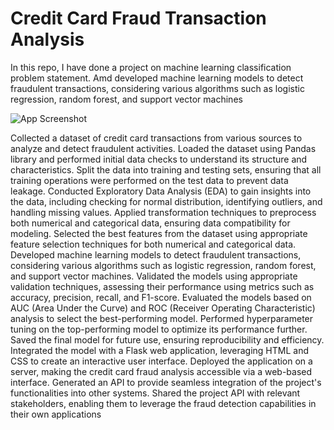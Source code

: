 # Credit Card Fraud Transaction Analysis

In this repo, I have done a project on machine learning classification problem statement. Amd  developed machine learning models to detect fraudulent transactions, considering various algorithms such as logistic regression, random forest, and support vector machines


![App Screenshot](https://www.chargebackgurus.com/hubfs/Credit%20Card%20Fraud%20Detection.png)


Collected a dataset of credit card transactions from various sources to analyze and detect fraudulent activities.
Loaded the dataset using Pandas library and performed initial data checks to understand its structure and characteristics.
Split the data into training and testing sets, ensuring that all training operations were performed on the test data to prevent data leakage.
Conducted Exploratory Data Analysis (EDA) to gain insights into the data, including checking for normal distribution, identifying outliers, and handling missing values.
Applied transformation techniques to preprocess both numerical and categorical data, ensuring data compatibility for modeling.
Selected the best features from the dataset using appropriate feature selection techniques for both numerical and categorical data.
Developed machine learning models to detect fraudulent transactions, considering various algorithms such as logistic regression, random forest, and support vector machines.
Validated the models using appropriate validation techniques, assessing their performance using metrics such as accuracy, precision, recall, and F1-score.
Evaluated the models based on AUC (Area Under the Curve) and ROC (Receiver Operating Characteristic) analysis to select the best-performing model.
Performed hyperparameter tuning on the top-performing model to optimize its performance further.
Saved the final model for future use, ensuring reproducibility and efficiency.
Integrated the model with a Flask web application, leveraging HTML and CSS to create an interactive user interface.
Deployed the application on a server, making the credit card fraud analysis accessible via a web-based interface.
Generated an API to provide seamless integration of the project's functionalities into other systems.
Shared the project API with relevant stakeholders, enabling them to leverage the fraud detection capabilities in their own applications
